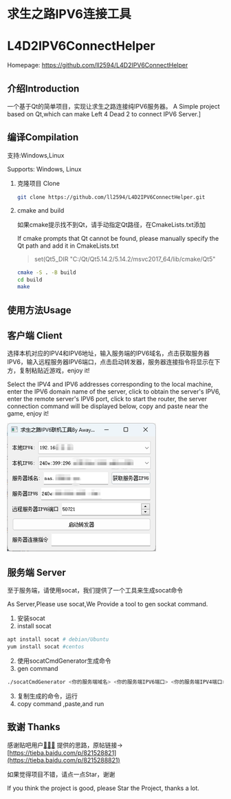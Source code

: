 求生之路IPV6连接工具
============

L4D2IPV6ConnectHelper
============

Homepage: https://github.com/ll2594/L4D2IPV6ConnectHelper

介绍Introduction
------------

一个基于Qt的简单项目，实现让求生之路连接纯IPV6服务器。
A Simple project based on Qt,which can make Left 4 Dead 2 to connect IPV6 Server.]

编译Compilation
-----------

支持:Windows,Linux

Supports: Windows, Linux

1. 克隆项目 Clone
   
   ```bash
   git clone https://github.com/ll2594/L4D2IPV6ConnectHelper.git
   ```

2. cmake and build
   
   如果cmake提示找不到Qt，请手动指定Qt路径，在CmakeLists.txt添加
   
   If cmake prompts that Qt cannot be found, please manually specify the Qt path and add it in CmakeLists.txt
   
   > set(Qt5_DIR "C:/Qt/Qt5.14.2/5.14.2/msvc2017_64/lib/cmake/Qt5"
   
   ```bash
   cmake -S . -B build
   cd build
   make
   ```

使用方法Usage
----------------------------

## 客户端 Client

选择本机对应的IPV4和IPV6地址，输入服务端的IPV6域名，点击获取服务器IPV6，输入远程服务器IPV6端口，点击启动转发器，服务器连接指令将显示在下方，复制粘贴近游戏，enjoy it!

Select the IPV4 and IPV6 addresses corresponding to the local machine, enter the IPV6 domain name of the server, click to obtain the server's IPV6, enter the remote server's IPV6 port, click to start the router, the server connection command will be displayed below, copy and paste near the game, enjoy it!

![](img/ui.png)

## 服务端 Server

至于服务端，请使用socat，我们提供了一个工具来生成socat命令

As Server,Please use socat,We Provide a tool to gen sockat command.

1. 安装socat
2. install socat 

```bash
apt install socat # debian/Ubuntu
yum install socat #centos 
```

2. 使用socatCmdGenerator生成命令
3. gen command 

```bash
./socatCmdGenerator <你的服务端域名> <你的服务端IPV6端口> <你的服务端IPV4端口>
```

3. 复制生成的命令，运行
4. copy command ,paste,and run

致谢 Thanks
----------------------------

感谢贴吧用户[🤤🤤🤤](https://tieba.baidu.com/home/main?id=tb.1.e1fbdec0.HIZFbFNTZqjjjUdjvUI30w%3Ft%3D1647573978) 提供的思路，原帖链接->[https://tieba.baidu.com/p/821528821](https://tieba.baidu.com/p/8215288821)   

如果觉得项目不错，请点一点Star，谢谢

If you think the project is good, please Star the Project, thanks a lot.
